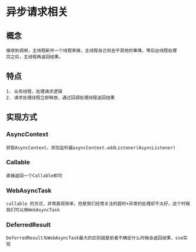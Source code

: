 # 异步请求相关
## 概念
    接收到调用，主线程新开一个线程来做，主线程自己则去干其他的事情，等后台线程处理
    完之后，主线程再返回结果。
## 特点
    1. 业务线程，处理请求逻辑
    2. 请求处理线程立即释放，通过回调处理线程返回结果
## 实现方式
### AsyncContext
    获取AsyncContext，添加监听器asyncContext.addListener(AsyncListener)
### Callable
    直接返回一个Callable即可
### WebAsyncTask
    callable 的方式，非常直观简单，但是我们经常关注的超时+异常的处理却不太好，这个时候我们可以用WebAsyncTask
### DeferredResult
    DeferredResult与WebAsyncTask最大的区别就是前者不确定什么时候会返回结果，sse实现